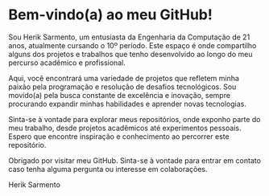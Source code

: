 # Bem-vindo(a) ao meu GitHub!

Sou Herik Sarmento, um entusiasta da Engenharia da Computação de 21 anos, atualmente cursando o 10º período. Este espaço é onde compartilho alguns dos projetos e trabalhos que tenho desenvolvido ao longo do meu percurso acadêmico e profissional.

Aqui, você encontrará uma variedade de projetos que refletem minha paixão pela programação e resolução de desafios tecnológicos. Sou movido(a) pela busca constante de excelência e inovação, sempre procurando expandir minhas habilidades e aprender novas tecnologias.

Sinta-se à vontade para explorar meus repositórios, onde exponho parte do meu trabalho, desde projetos acadêmicos até experimentos pessoais. Espero que encontre inspiração e conhecimento ao percorrer este repositório.

Obrigado por visitar meu GitHub. Sinta-se à vontade para entrar em contato caso tenha alguma pergunta ou interesse em colaborações.

Herik Sarmento
